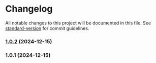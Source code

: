 # Changelog

All notable changes to this project will be documented in this file. See [standard-version](https://github.com/conventional-changelog/standard-version) for commit guidelines.

### [1.0.2](https://github.com/frankhe2025/ui-lib/compare/v1.0.1...v1.0.2) (2024-12-15)

### 1.0.1 (2024-12-15)
